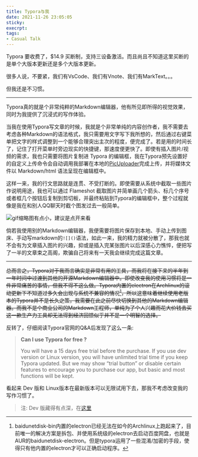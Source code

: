 ```yaml
---
title: Typora与我
date: 2021-11-26 23:05:05
sticky:
execrpt:
tags: 
- Casual Talk
---
```


Typora 要收费了，$14.9 买断制，支持三设备激活。而且尚且不知道这里买断的是单个大版本更新还是多个大版本更新。

很多人说，不要紧，我们有VsCode、我们有Vnote、我们有MarkText。。。

但我还是不习惯。

***

Typora真的就是个非常纯粹的Markdown编辑器，他有所见即所得的视觉效果，同时为我提供了沉浸式的写作体验。

当我在使用Typora写文章的时候，我就是个非常单纯的内容创作者，我不需要去考虑各种Markdown的语法格式，我只需要用文字写下我所想的，然后通过右键菜单把文字的样式调整到一个能够合理突出主次的程度，便完成了。若是用的时间长了，记住了打开菜单时旁边现实的快捷键，那速度便更快了。即使有插入图片/视频的需求，我也只需要将图片复制进 Typora 的编辑框，我在Typora预先设置好的自定义上传命令会自动调用我部署在本地的[PicUploader](https://github.com/xiebruce/PicUploader)完成上传，并将媒体文件以 Markdown/html 语法呈现在编辑框中。

这样一来，我的行文思路就是连贯、不受打断的。即使需要从系统中截取一些图片作说明用途，我也可以通过 Flameshot 截取图片并简单画几个箭头、标几个序号或者框几个按钮后复制到剪切板，并最终粘贴到Typora的编辑框中，整个过程就像是我在和别人QQ聊天时截个图发过去一般简单。

![gif缩略图有点小，建议是点开来看](https://res.cloudinary.com/zhullyb/image/upload/v1/2021/11/28/5d9aa2df6b84b7402016032bebd9b91d.gif)

倘若我使用别的Markdown编辑器，我便需要将图片保存到本地、手动上传到图床、手动写markdown的`![]()`语法，如此一来，我的精力就被分散了，那我也就不会有为文章插入图片的兴趣，抑或是插入完某张图片以后深感心力憔悴，便把写了一半的文章束之高阁，欺骗自己将来有一天我会继续完成这篇文章。

***

~~总而言之，Typora对于我而言确实是非常有用的工具，而我将在接下来的半年到一年时间中过渡到其他的开源Markdown编辑器中。即使改变我的使用习惯将是一件非常痛苦的事情，但我不得不这么做。Typora内置的electron在Archlinux的滚动更新下不知道过多久会出现与系统不兼容的情况[^1]，所以这意味着继续使用老版本的Typora并不是长久之策，我需要在此之前尽快切换到其他的Markdown编辑器。而我不是个商业公司的Markdown工程师，单纯为了个人兴趣而花大价钱去买这一款生产力工具却无法得到经济回馈似乎并不是一个明智的选择。~~

反转了，仔细阅读Typora官网的Q&A后发现了这么一条:

> **Can I use Typora for free ?**
>
> You will have a 15 days free trial before the purchase. If you use  dev version or Linux version, you will have unlimited trial time if you  keep Typora updated. But we may show “trial button” or disable certain  features to encourage you to purchase our app, but basic and most  functions will be kept.

看起来 Dev 版和 Linux版本在最新版本可以无限试用下去，那我不考虑改变我的写作习惯了。

>  注: Dev 版藏得有点深，在[这里](https://typora.io/releases/dev)

[^1]:baidunetdisk-bin内置的electron已经无法在如今的Archlinux上跑起来了，目前唯一的解决方案是拆包、并使用系统级的electron去启动百度网盘，也就是AUR的baidunetdisk-electron。但是typora运用了一些混淆/加密的手段，使得只有他内置的electron才可以正确启动程序。
